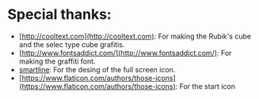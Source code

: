 # Special thanks:

- [http://cooltext.com](http://cooltext.com): For making the Rubik's cube and the selec type cube grafitis.
- [http://www.fontsaddict.com/](http://www.fontsaddict.com/): For making the graffiti font.
- [smartline](https://www.flaticon.com/authors/smartline): For the desing of the full screen icon.
- [https://www.flaticon.com/authors/those-icons](https://www.flaticon.com/authors/those-icons): For the start icon